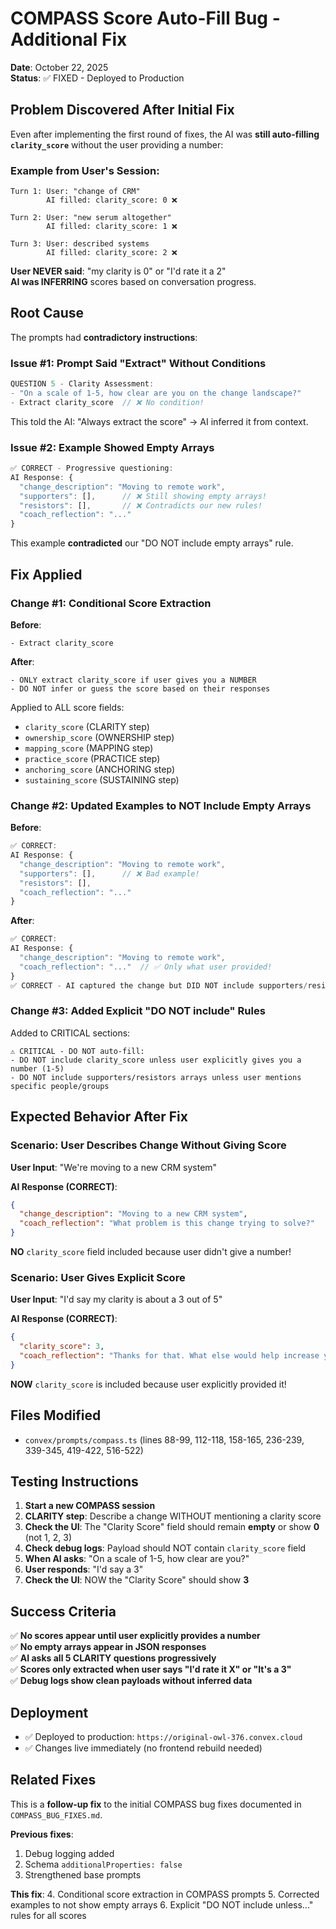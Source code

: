 # COMPASS Score Auto-Fill Bug - Additional Fix

**Date**: October 22, 2025  
**Status**: ✅ FIXED - Deployed to Production

## Problem Discovered After Initial Fix

Even after implementing the first round of fixes, the AI was **still auto-filling `clarity_score`** without the user providing a number:

### Example from User's Session:
```
Turn 1: User: "change of CRM" 
        AI filled: clarity_score: 0 ❌

Turn 2: User: "new serum altogether"
        AI filled: clarity_score: 1 ❌

Turn 3: User: described systems
        AI filled: clarity_score: 2 ❌
```

**User NEVER said**: "my clarity is 0" or "I'd rate it a 2"  
**AI was INFERRING** scores based on conversation progress.

## Root Cause

The prompts had **contradictory instructions**:

### Issue #1: Prompt Said "Extract" Without Conditions
```typescript
QUESTION 5 - Clarity Assessment:
- "On a scale of 1-5, how clear are you on the change landscape?"
- Extract clarity_score  // ❌ No condition!
```

This told the AI: "Always extract the score" → AI inferred it from context.

### Issue #2: Example Showed Empty Arrays
```typescript
✅ CORRECT - Progressive questioning:
AI Response: {
  "change_description": "Moving to remote work",
  "supporters": [],      // ❌ Still showing empty arrays!
  "resistors": [],       // ❌ Contradicts our new rules!
  "coach_reflection": "..."
}
```

This example **contradicted** our "DO NOT include empty arrays" rule.

## Fix Applied

### Change #1: Conditional Score Extraction

**Before**:
```
- Extract clarity_score
```

**After**:
```
- ONLY extract clarity_score if user gives you a NUMBER
- DO NOT infer or guess the score based on their responses
```

Applied to ALL score fields:
- `clarity_score` (CLARITY step)
- `ownership_score` (OWNERSHIP step)
- `mapping_score` (MAPPING step)
- `practice_score` (PRACTICE step)
- `anchoring_score` (ANCHORING step)
- `sustaining_score` (SUSTAINING step)

### Change #2: Updated Examples to NOT Include Empty Arrays

**Before**:
```typescript
✅ CORRECT:
AI Response: {
  "change_description": "Moving to remote work",
  "supporters": [],      // ❌ Bad example!
  "resistors": [],
  "coach_reflection": "..."
}
```

**After**:
```typescript
✅ CORRECT:
AI Response: {
  "change_description": "Moving to remote work",
  "coach_reflection": "..."  // ✅ Only what user provided!
}
✅ CORRECT - AI captured the change but DID NOT include supporters/resistors arrays yet
```

### Change #3: Added Explicit "DO NOT include" Rules

Added to CRITICAL sections:
```
⚠️ CRITICAL - DO NOT auto-fill:
- DO NOT include clarity_score unless user explicitly gives you a number (1-5)
- DO NOT include supporters/resistors arrays unless user mentions specific people/groups
```

## Expected Behavior After Fix

### Scenario: User Describes Change Without Giving Score

**User Input**: "We're moving to a new CRM system"

**AI Response (CORRECT)**:
```json
{
  "change_description": "Moving to a new CRM system",
  "coach_reflection": "What problem is this change trying to solve?"
}
```

**NO** `clarity_score` field included because user didn't give a number!

### Scenario: User Gives Explicit Score

**User Input**: "I'd say my clarity is about a 3 out of 5"

**AI Response (CORRECT)**:
```json
{
  "clarity_score": 3,
  "coach_reflection": "Thanks for that. What else would help increase your clarity?"
}
```

**NOW** `clarity_score` is included because user explicitly provided it!

## Files Modified

- `convex/prompts/compass.ts` (lines 88-99, 112-118, 158-165, 236-239, 339-345, 419-422, 516-522)

## Testing Instructions

1. **Start a new COMPASS session**
2. **CLARITY step**: Describe a change WITHOUT mentioning a clarity score
3. **Check the UI**: The "Clarity Score" field should remain **empty** or show **0** (not 1, 2, 3)
4. **Check debug logs**: Payload should NOT contain `clarity_score` field
5. **When AI asks**: "On a scale of 1-5, how clear are you?"
6. **User responds**: "I'd say a 3"
7. **Check the UI**: NOW the "Clarity Score" should show **3**

## Success Criteria

✅ **No scores appear until user explicitly provides a number**  
✅ **No empty arrays appear in JSON responses**  
✅ **AI asks all 5 CLARITY questions progressively**  
✅ **Scores only extracted when user says "I'd rate it X" or "It's a 3"**  
✅ **Debug logs show clean payloads without inferred data**

## Deployment

- ✅ Deployed to production: `https://original-owl-376.convex.cloud`
- ✅ Changes live immediately (no frontend rebuild needed)

## Related Fixes

This is a **follow-up fix** to the initial COMPASS bug fixes documented in `COMPASS_BUG_FIXES.md`.

**Previous fixes**:
1. Debug logging added
2. Schema `additionalProperties: false`
3. Strengthened base prompts

**This fix**:
4. Conditional score extraction in COMPASS prompts
5. Corrected examples to not show empty arrays
6. Explicit "DO NOT include unless..." rules for all scores
